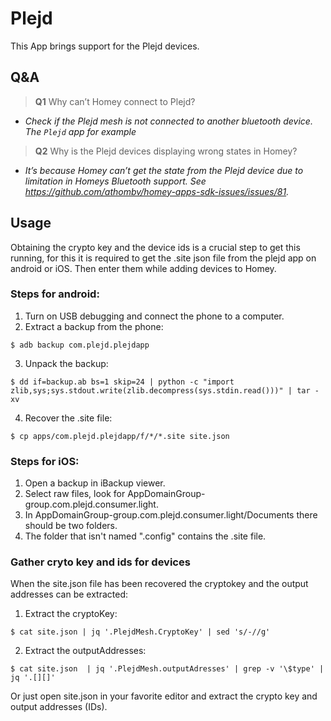 # Plejd

This App brings support for the Plejd devices.

## Q&amp;A

> **Q1**  Why can’t Homey connect to Plejd?

* _Check if the Plejd mesh is not connected to another bluetooth device. The  `Plejd`  app for example_

> **Q2**  Why is the Plejd devices displaying wrong states in Homey?

* _It’s because Homey can’t get the state from the Plejd device due to limitation in Homeys Bluetooth support. See https://github.com/athombv/homey-apps-sdk-issues/issues/81._

## Usage

Obtaining the crypto key and the device ids is a crucial step to get this
running, for this it is required to get the .site json file from the plejd app on android or iOS. Then enter them while adding devices to Homey.

### Steps for android:

1. Turn on USB debugging and connect the phone to a computer.
2. Extract a backup from the phone:
```
$ adb backup com.plejd.plejdapp
```
3. Unpack the backup:
```
$ dd if=backup.ab bs=1 skip=24 | python -c "import zlib,sys;sys.stdout.write(zlib.decompress(sys.stdin.read()))" | tar -xv
```
4. Recover the .site file:
```
$ cp apps/com.plejd.plejdapp/f/*/*.site site.json
```

### Steps for iOS:

1. Open a backup in iBackup viewer.
2. Select raw files, look for AppDomainGroup-group.com.plejd.consumer.light.
3. In AppDomainGroup-group.com.plejd.consumer.light/Documents there should be two folders.
4. The folder that isn't named ".config" contains the .site file.

### Gather cryto key and ids for devices

When the site.json file has been recovered the cryptokey and the output
addresses can be extracted:

1. Extract the cryptoKey:
```
$ cat site.json | jq '.PlejdMesh.CryptoKey' | sed 's/-//g'
```
2. Extract the outputAddresses:
```
$ cat site.json  | jq '.PlejdMesh.outputAdresses' | grep -v '\$type' | jq '.[][]'
```

Or just open site.json in your favorite editor and extract the crypto key and output addresses (IDs).
